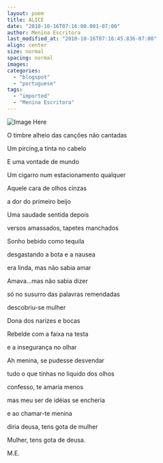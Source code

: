 ```yaml
---
layout: poem
title: ALICE
date: "2010-10-16T07:16:00.001-07:00"
author: Menina Escritora
last_modified_at: "2010-10-16T07:16:45.836-07:00"
align: center
size: normal
spacing: normal
images: 
categories:
  - "blogspot"
  - "portuguese"
tags:
  - "imported"
  - "Menina Escritora"
---
```


![Image Here](http://3.bp.blogspot.com/_z_10QEMOdlA/TLYaYN3uQ2I/AAAAAAAAALc/opKbbrIwRjI/s320/RebeldiaKrolRice.jpg)

O timbre alheio das canções não cantadas

Um pircing,a tinta no cabelo

E uma vontade de mundo

Um cigarro num estacionamento qualquer

Aquele cara de olhos cinzas

a dor do primeiro beijo

Uma saudade sentida depois

versos amassados, tapetes manchados

Sonho bebido como tequila

desgastando a bota e a nausea

era linda, mas não sabia amar

Amava...mas não sabia dizer

só no susurro das palavras remendadas

descobriu-se mulher

Dona dos narizes e bocas

Rebelde com a faixa na testa

e a insegurança no olhar

Ah menina, se pudesse desvendar

tudo o que tinhas no liquido dos olhos

confesso, te amaria menos

mas meu ser de idéias se encheria

e ao chamar-te menina

diria deusa, tens gota de mulher

Mulher, tens gota de deusa.

M.E.
